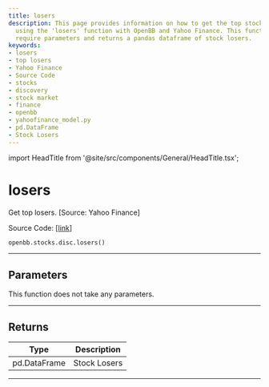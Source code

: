 ```yaml
---
title: losers
description: This page provides information on how to get the top stock market losers
  using the 'losers' function with OpenBB and Yahoo Finance. This function does not
  require parameters and returns a pandas dataframe of stock losers.
keywords:
- losers
- top losers
- Yahoo Finance
- Source Code
- stocks
- discovery
- stock market
- finance
- openbb
- yahoofinance_model.py
- pd.DataFrame
- Stock Losers
---
```


import HeadTitle from '@site/src/components/General/HeadTitle.tsx';

<HeadTitle title="losers - Disc - Stocks - Reference | OpenBB SDK Docs" />

# losers

Get top losers. [Source: Yahoo Finance]

Source Code: [[link](https://github.com/OpenBB-finance/OpenBBTerminal/tree/main/openbb_terminal/stocks/discovery/yahoofinance_model.py#L35)]

```python
openbb.stocks.disc.losers()
```

---

## Parameters

This function does not take any parameters.

---

## Returns

| Type | Description |
| ---- | ----------- |
| pd.DataFrame | Stock Losers |
---
